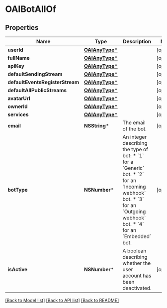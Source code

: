 # OAIBotAllOf

## Properties
Name | Type | Description | Notes
------------ | ------------- | ------------- | -------------
**userId** | [**OAIAnyType***](.md) |  | [optional] 
**fullName** | [**OAIAnyType***](.md) |  | [optional] 
**apiKey** | [**OAIAnyType***](.md) |  | [optional] 
**defaultSendingStream** | [**OAIAnyType***](.md) |  | [optional] 
**defaultEventsRegisterStream** | [**OAIAnyType***](.md) |  | [optional] 
**defaultAllPublicStreams** | [**OAIAnyType***](.md) |  | [optional] 
**avatarUrl** | [**OAIAnyType***](.md) |  | [optional] 
**ownerId** | [**OAIAnyType***](.md) |  | [optional] 
**services** | [**OAIAnyType***](.md) |  | [optional] 
**email** | **NSString*** | The email of the bot.  | [optional] 
**botType** | **NSNumber*** | An integer describing the type of bot: * &#x60;1&#x60; for a &#x60;Generic&#x60; bot. * &#x60;2&#x60; for an &#x60;Incoming webhook&#x60; bot. * &#x60;3&#x60; for an &#x60;Outgoing webhook&#x60; bot. * &#x60;4&#x60; for an &#x60;Embedded&#x60; bot.  | [optional] 
**isActive** | **NSNumber*** | A boolean describing whether the user account has been deactivated.  | [optional] 

[[Back to Model list]](../README.md#documentation-for-models) [[Back to API list]](../README.md#documentation-for-api-endpoints) [[Back to README]](../README.md)



